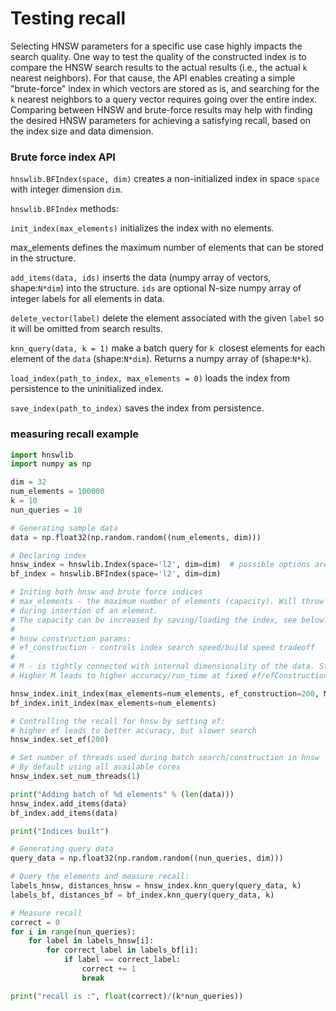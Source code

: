 # Testing recall

Selecting HNSW parameters for a specific use case highly impacts the search quality. One way to test the quality of the constructed index is to compare the HNSW search results to the actual results (i.e., the actual `k` nearest neighbors).
For that cause, the API enables creating a simple "brute-force" index in which vectors are stored as is, and searching for the `k` nearest neighbors to a query vector requires going over the entire index.  
Comparing between HNSW and brute-force results may help with finding the desired HNSW parameters for achieving a satisfying recall, based on the index size and data dimension.

### Brute force index API
`hnswlib.BFIndex(space, dim)` creates a non-initialized index in space `space` with integer dimension `dim`.

`hnswlib.BFIndex` methods:

`init_index(max_elements)` initializes the index with no elements.

max_elements defines the maximum number of elements that can be stored in the structure.

`add_items(data, ids)` inserts the data (numpy array of vectors, shape:`N*dim`) into the structure.
`ids` are optional N-size numpy array of integer labels for all elements in data.

`delete_vector(label)` delete the element associated with the given `label` so it will be omitted from search results.

`knn_query(data, k = 1)` make a batch query for `k `closest elements for each element of the
`data` (shape:`N*dim`). Returns a numpy array of (shape:`N*k`).

`load_index(path_to_index, max_elements = 0)` loads the index from persistence to the uninitialized index.

`save_index(path_to_index)` saves the index from persistence.

### measuring recall example

```python
import hnswlib
import numpy as np

dim = 32
num_elements = 100000
k = 10
nun_queries = 10

# Generating sample data
data = np.float32(np.random.random((num_elements, dim)))

# Declaring index
hnsw_index = hnswlib.Index(space='l2', dim=dim)  # possible options are l2, cosine or ip
bf_index = hnswlib.BFIndex(space='l2', dim=dim)

# Initing both hnsw and brute force indices
# max_elements - the maximum number of elements (capacity). Will throw an exception if exceeded
# during insertion of an element.
# The capacity can be increased by saving/loading the index, see below.
#
# hnsw construction params:
# ef_construction - controls index search speed/build speed tradeoff
#
# M - is tightly connected with internal dimensionality of the data. Strongly affects the memory consumption (~M)
# Higher M leads to higher accuracy/run_time at fixed ef/efConstruction

hnsw_index.init_index(max_elements=num_elements, ef_construction=200, M=16)
bf_index.init_index(max_elements=num_elements)

# Controlling the recall for hnsw by setting ef:
# higher ef leads to better accuracy, but slower search
hnsw_index.set_ef(200)

# Set number of threads used during batch search/construction in hnsw
# By default using all available cores
hnsw_index.set_num_threads(1)

print("Adding batch of %d elements" % (len(data)))
hnsw_index.add_items(data)
bf_index.add_items(data)

print("Indices built")

# Generating query data
query_data = np.float32(np.random.random((nun_queries, dim)))

# Query the elements and measure recall:
labels_hnsw, distances_hnsw = hnsw_index.knn_query(query_data, k)
labels_bf, distances_bf = bf_index.knn_query(query_data, k)

# Measure recall
correct = 0
for i in range(nun_queries):
    for label in labels_hnsw[i]:
        for correct_label in labels_bf[i]:
            if label == correct_label:
                correct += 1
                break

print("recall is :", float(correct)/(k*nun_queries))
```
